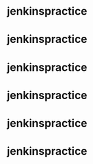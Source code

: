 # jenkinspractice
# jenkinspractice
# jenkinspractice
# jenkinspractice
# jenkinspractice
# jenkinspractice
